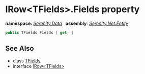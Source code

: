 # IRow&lt;TFields&gt;.Fields property
**namespace:** *[Serenity.Data](../../README.md#serenity.data-namespace)*   **assembly**: *[Serenity.Net.Entity](../../README.md)*

```csharp
public TFields Fields { get; }
```

## See Also

* class [TFields](../Serenity.Net.Entity/../IRow-1.TFields.md)
* interface [IRow&lt;TFields&gt;](../IRow-1.md)